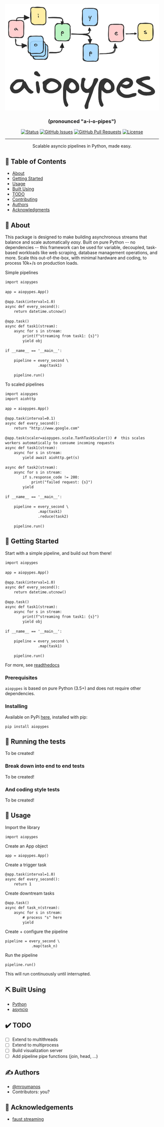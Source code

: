 ![a-i-o-p-y-p-e-s](https://raw.githubusercontent.com/mroumanos/aiopypes/master/docs/_static/logo.png)

<h3 align="center">(pronounced "a-i-o-pipes")</h3>

<div align="center">

[![Status](https://img.shields.io/badge/status-active-success.svg)]()
[![GitHub Issues](https://img.shields.io/github/issues/mroumanos/aiopypes)](https://github.com/mroumanos/aiopypes/issues)
[![GitHub Pull Requests](https://img.shields.io/github/issues-pr/mroumanos/aiopypes)](https://github.com/mroumanos/aiopypes/pulls)
[![License](https://img.shields.io/badge/license-MIT-blue.svg)](/LICENSE)

</div>

---

<p align="center"> Scalable asyncio pipelines in Python, made easy.
    <br> 
</p>

## 📝 Table of Contents

- [About](#about)
- [Getting Started](#getting_started)
- [Usage](#usage)
- [Built Using](#built_using)
- [TODO](#todo)
- [Contributing](../CONTRIBUTING.md)
- [Authors](#authors)
- [Acknowledgments](#acknowledgement)

## 🧐 About <a name = "about"></a>

This package is designed to make building asynchronous streams that balance and 
scale automatically *easy*. Built on pure Python -- no dependencies -- this 
framework can be used for variable, decoupled, task-based workloads like 
web scraping, database management operations, and more. Scale this out-of-the-box, 
with minimal hardware and coding, to process 10k+/s on production loads.

Simple pipelines
```
import aiopypes

app = aiopypes.App()

@app.task(interval=1.0)
async def every_second():
    return datetime.utcnow()

@app.task()
async def task1(stream):
    async for s in stream:
        print(f"streaming from task1: {s}")
        yield obj

if __name__ == '__main__':

    pipeline = every_second \
               .map(task1)

    pipeline.run()
```

To scaled pipelines
```
import aiopypes
import aiohttp

app = aiopypes.App()

@app.task(interval=0.1)
async def every_second():
    return "http://www.google.com"

@app.task(scaler=aiopypes.scale.TanhTaskScaler()) #  this scales workers automatically to consume incoming requests
async def task1(stream):
    async for s in stream:
        yield await aiohttp.get(s)

async def task2(stream):
    async for s in stream:
        if s.response_code != 200:
            print("failed request: {s}")
        yield

if __name__ == '__main__':

    pipeline = every_second \
               .map(task1)
               .reduce(task2)

    pipeline.run()
```

## 🏁 Getting Started <a name = "getting_started"></a>

Start with a simple pipeline, and build out from there!
```
import aiopypes

app = aiopypes.App()

@app.task(interval=1.0)
async def every_second():
    return datetime.utcnow()

@app.task()
async def task1(stream):
    async for s in stream:
        print(f"streaming from task1: {s}")
        yield obj

if __name__ == '__main__':

    pipeline = every_second \
               .map(task1)

    pipeline.run()
```
For more, see [readthedocs](https://aiopypes.readthedocs.io)

### Prerequisites

`aiopypes` is based on pure Python (3.5+) and does not require other dependencies.

### Installing
Available on PyPi [here](https://pypi.org/project/aiopypes), installed with pip:

```
pip install aiopypes
```

## 🔧 Running the tests <a name = "tests"></a>

To be created!

### Break down into end to end tests

To be created!

### And coding style tests

To be created!

## 🎈 Usage <a name="usage"></a>

Import the library
```
import aiopypes
```

Create an App object
```
app = aiopypes.App()
```

Create a trigger task
```
@app.task(interval=1.0)
async def every_second():
    return 1
```

Create downtream tasks
```
@app.task()
async def task_n(stream):
    async for s in stream:
        # process "s" here
        yield
```

Create + configure the pipeline
```
pipeline = every_second \
            .map(task_n)
```

Run the pipeline
```
pipeline.run()
```

This will run continuously until interrupted.

## ⛏️ Built Using <a name = "built_using"></a>

- [Python](https://www.python.org/)
- [asyncio](https://docs.python.org/3/library/asyncio.html)

## ✔️ TODO <a name = "todo"></a>

- [ ] Extend to multithreads
- [ ] Extend to multiprocess
- [ ] Build visualization server
- [ ] Add pipeline pipe functions (join, head, ...)

## ✍️ Authors <a name = "authors"></a>

- [@mroumanos](https://github.com/mroumanos)
- Contributors: you?

## 🎉 Acknowledgements <a name = "acknowledgement"></a>

- [faust streaming](https://github.com/faust-streaming/faust)
